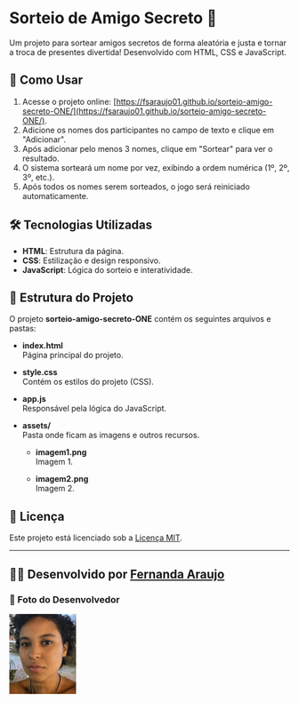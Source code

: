 
# Sorteio de Amigo Secreto 🎁

Um projeto para sortear amigos secretos de forma aleatória e justa e tornar a troca de presentes divertida! Desenvolvido com HTML, CSS e JavaScript.

## 🚀 Como Usar

1. Acesse o projeto online: [https://fsaraujo01.github.io/sorteio-amigo-secreto-ONE/](https://fsaraujo01.github.io/sorteio-amigo-secreto-ONE/).
2. Adicione os nomes dos participantes no campo de texto e clique em "Adicionar".
3. Após adicionar pelo menos 3 nomes, clique em "Sortear" para ver o resultado.
4. O sistema sorteará um nome por vez, exibindo a ordem numérica (1º, 2º, 3º, etc.).
5. Após todos os nomes serem sorteados, o jogo será reiniciado automaticamente.

## 🛠️ Tecnologias Utilizadas

- **HTML**: Estrutura da página.
- **CSS**: Estilização e design responsivo.
- **JavaScript**: Lógica do sorteio e interatividade.
 

## 📁 Estrutura do Projeto

O projeto **sorteio-amigo-secreto-ONE** contém os seguintes arquivos e pastas:

- **index.html**  
  Página principal do projeto.

- **style.css**  
  Contém os estilos do projeto (CSS).

- **app.js**  
  Responsável pela lógica do JavaScript.

- **assets/**  
  Pasta onde ficam as imagens e outros recursos.

  - **imagem1.png**  
    Imagem 1.

  - **imagem2.png**  
    Imagem 2.




## 📝 Licença

Este projeto está licenciado sob a [Licença MIT](https://opensource.org/licenses/MIT).  




---

## 👩‍💻 Desenvolvido por [Fernanda Araujo](https://github.com/fsaraujo01)

### 📸 Foto do Desenvolvedor
<img src="assets/dev-fernanda.png" alt="Foto do Desenvolvedor" width="120"/>



